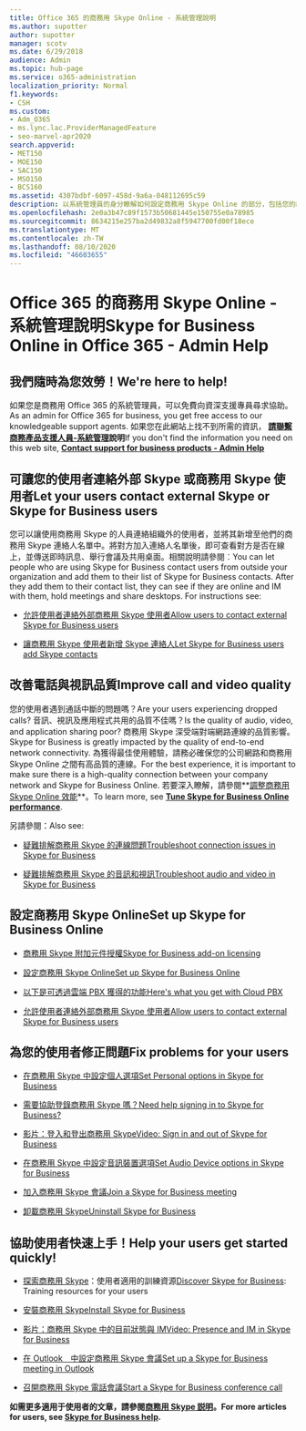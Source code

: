 ```yaml
---
title: Office 365 的商務用 Skype Online - 系統管理說明
ms.author: supotter
author: supotter
manager: scotv
ms.date: 6/29/2018
audience: Admin
ms.topic: hub-page
ms.service: o365-administration
localization_priority: Normal
f1.keywords:
- CSH
ms.custom:
- Adm_O365
- ms.lync.lac.ProviderManagedFeature
- seo-marvel-apr2020
search.appverid:
- MET150
- MOE150
- SAC150
- MSO150
- BCS160
ms.assetid: 4307bdbf-6097-458d-9a6a-048112695c59
description: 以系統管理員的身分瞭解如何設定商務用 Skype Online 的部分，包括您的網路、會議和 IM，以及使用者的外部存取。
ms.openlocfilehash: 2e0a3b47c89f1573b50681445e150755e0a78985
ms.sourcegitcommit: 8634215e257ba2d49832a8f5947700fd00f18ece
ms.translationtype: MT
ms.contentlocale: zh-TW
ms.lasthandoff: 08/10/2020
ms.locfileid: "46603655"
---
```

# <a name="skype-for-business-online-in-office-365---admin-help"></a><span data-ttu-id="1a759-103">Office 365 的商務用 Skype Online - 系統管理說明</span><span class="sxs-lookup"><span data-stu-id="1a759-103">Skype for Business Online in Office 365 - Admin Help</span></span>

## <a name="were-here-to-help"></a><span data-ttu-id="1a759-104">我們隨時為您效勞！</span><span class="sxs-lookup"><span data-stu-id="1a759-104">We're here to help!</span></span>

<span data-ttu-id="1a759-105">如果您是商務用 Office 365 的系統管理員，可以免費向資深支援專員尋求協助。</span><span class="sxs-lookup"><span data-stu-id="1a759-105">As an admin for Office 365 for business, you get free access to our knowledgeable support agents.</span></span> <span data-ttu-id="1a759-106">如果您在此網站上找不到所需的資訊， **[請聯繫商務產品支援人員-系統管理](https://support.office.com/article/32a17ca7-6fa0-4870-8a8d-e25ba4ccfd4b)說明**</span><span class="sxs-lookup"><span data-stu-id="1a759-106">If you don't find the information you need on this web site, **[Contact support for business products - Admin Help](https://support.office.com/article/32a17ca7-6fa0-4870-8a8d-e25ba4ccfd4b)**</span></span>
  
## <a name="let-your-users-contact-external-skype-or-skype-for-business-users"></a><span data-ttu-id="1a759-107">可讓您的使用者連絡外部 Skype 或商務用 Skype 使用者</span><span class="sxs-lookup"><span data-stu-id="1a759-107">Let your users contact external Skype or Skype for Business users</span></span>

<span data-ttu-id="1a759-p102">您可以讓使用商務用 Skype 的人員連絡組織外的使用者，並將其新增至他們的商務用 Skype 連絡人名單中。將對方加入連絡人名單後，即可查看對方是否在線上，並傳送即時訊息、舉行會議及共用桌面。相關說明請參閱︰</span><span class="sxs-lookup"><span data-stu-id="1a759-p102">You can let people who are using Skype for Business contact users from outside your organization and add them to their list of Skype for Business contacts. After they add them to their contact list, they can see if they are online and IM with them, hold meetings and share desktops. For instructions see:</span></span>
  
- [<span data-ttu-id="1a759-111">允許使用者連絡外部商務用 Skype 使用者</span><span class="sxs-lookup"><span data-stu-id="1a759-111">Allow users to contact external Skype for Business users</span></span>](https://support.office.com/article/b414873a-0059-4cd5-aea1-e5d0857dbc94)
    
- [<span data-ttu-id="1a759-112">讓商務用 Skype 使用者新增 Skype 連絡人</span><span class="sxs-lookup"><span data-stu-id="1a759-112">Let Skype for Business users add Skype contacts</span></span>](https://support.office.com/article/08666236-1894-42ae-8846-e49232bbc460)
    
## <a name="improve-call-and-video-quality"></a><span data-ttu-id="1a759-113">改善電話與視訊品質</span><span class="sxs-lookup"><span data-stu-id="1a759-113">Improve call and video quality</span></span>

<span data-ttu-id="1a759-114">您的使用者遇到通話中斷的問題嗎？</span><span class="sxs-lookup"><span data-stu-id="1a759-114">Are your users experiencing dropped calls?</span></span> <span data-ttu-id="1a759-115">音訊、視訊及應用程式共用的品質不佳嗎？</span><span class="sxs-lookup"><span data-stu-id="1a759-115">Is the quality of audio, video, and application sharing poor?</span></span> <span data-ttu-id="1a759-116">商務用 Skype 深受端對端網路連線的品質影響。</span><span class="sxs-lookup"><span data-stu-id="1a759-116">Skype for Business is greatly impacted by the quality of end-to-end network connectivity.</span></span> <span data-ttu-id="1a759-117">為獲得最佳使用體驗，請務必確保您的公司網路和商務用 Skype Online 之間有高品質的連線。</span><span class="sxs-lookup"><span data-stu-id="1a759-117">For the best experience, it is important to make sure there is a high-quality connection between your company network and Skype for Business Online.</span></span> <span data-ttu-id="1a759-118">若要深入瞭解，請參閱**[調整商務用 Skype Online 效能](tune-skype-for-business-online-performance.md)**。</span><span class="sxs-lookup"><span data-stu-id="1a759-118">To learn more, see **[Tune Skype for Business Online performance](tune-skype-for-business-online-performance.md)**.</span></span> 
  
<span data-ttu-id="1a759-119">另請參閱：</span><span class="sxs-lookup"><span data-stu-id="1a759-119">Also see:</span></span>
  
- [<span data-ttu-id="1a759-120">疑難排解商務用 Skype 的連線問題</span><span class="sxs-lookup"><span data-stu-id="1a759-120">Troubleshoot connection issues in Skype for Business</span></span>](https://support.office.com/article/ca302828-783f-425c-bbe2-356348583771)
    
- [<span data-ttu-id="1a759-121">疑難排解商務用 Skype 的音訊和視訊</span><span class="sxs-lookup"><span data-stu-id="1a759-121">Troubleshoot audio and video in Skype for Business</span></span>](https://support.office.com/article/62777bc6-c52b-47ae-84ba-a8905c3b71dc)
    
## <a name="set-up-skype-for-business-online"></a><span data-ttu-id="1a759-122">設定商務用 Skype Online</span><span class="sxs-lookup"><span data-stu-id="1a759-122">Set up Skype for Business Online</span></span>

- [<span data-ttu-id="1a759-123">商務用 Skype 附加元件授權</span><span class="sxs-lookup"><span data-stu-id="1a759-123">Skype for Business add-on licensing</span></span>](https://support.office.com/article/3ed752b1-5983-43f9-bcfd-760619ab40a7)
    
- [<span data-ttu-id="1a759-124">設定商務用 Skype Online</span><span class="sxs-lookup"><span data-stu-id="1a759-124">Set up Skype for Business Online</span></span>](https://support.office.com/article/40296968-e779-4259-980b-c2de1c044c6e)
    
- [<span data-ttu-id="1a759-125">以下是可透過雲端 PBX 獲得的功能</span><span class="sxs-lookup"><span data-stu-id="1a759-125">Here's what you get with Cloud PBX</span></span>](https://support.office.com/article/bc9756d1-8a2f-42c4-98f6-afb17c29231c)
    
- [<span data-ttu-id="1a759-126">允許使用者連絡外部商務用 Skype 使用者</span><span class="sxs-lookup"><span data-stu-id="1a759-126">Allow users to contact external Skype for Business users</span></span>](https://support.office.com/article/b414873a-0059-4cd5-aea1-e5d0857dbc94)
    
## <a name="fix-problems-for-your-users"></a><span data-ttu-id="1a759-127">為您的使用者修正問題</span><span class="sxs-lookup"><span data-stu-id="1a759-127">Fix problems for your users</span></span>

- [<span data-ttu-id="1a759-128">在商務用 Skype 中設定個人選項</span><span class="sxs-lookup"><span data-stu-id="1a759-128">Set Personal options in Skype for Business</span></span>](https://support.office.com/article/68bacc31-71d3-44c3-a4d4-64da78c447aa#bkmk-stop-automatic-startup)
    
- [<span data-ttu-id="1a759-129">需要協助登錄商務用 Skype 嗎？</span><span class="sxs-lookup"><span data-stu-id="1a759-129">Need help signing in to Skype for Business?</span></span>](https://support.office.com/article/448b8ea7-5b33-444a-afd4-175fc9930d05)
    
- [<span data-ttu-id="1a759-130">影片：登入和登出商務用 Skype</span><span class="sxs-lookup"><span data-stu-id="1a759-130">Video: Sign in and out of Skype for Business</span></span>](https://support.office.com/article/8abed4b3-ac48-493e-9d76-0e10140e9451)
    
- [<span data-ttu-id="1a759-131">在商務用 Skype 中設定音訊裝置選項</span><span class="sxs-lookup"><span data-stu-id="1a759-131">Set Audio Device options in Skype for Business</span></span>](https://support.office.com/article/2533d929-9814-4349-8ae4-fca29246e2ff)
    
- [<span data-ttu-id="1a759-132">加入商務用 Skype 會議</span><span class="sxs-lookup"><span data-stu-id="1a759-132">Join a Skype for Business meeting</span></span>](https://support.office.com/article/3862be6d-758a-4064-a016-67c0febf3cd5)
    
- [<span data-ttu-id="1a759-133">卸載商務用 Skype</span><span class="sxs-lookup"><span data-stu-id="1a759-133">Uninstall Skype for Business</span></span>](https://support.office.com/article/28C4A036-7F22-406C-B7F4-87894CBAF902)
    
## <a name="help-your-users-get-started-quickly"></a><span data-ttu-id="1a759-134">協助使用者快速上手！</span><span class="sxs-lookup"><span data-stu-id="1a759-134">Help your users get started quickly!</span></span>

- <span data-ttu-id="1a759-135">[探索商務用 Skype](https://support.office.com/article/8a3491a3-c095-4718-80cf-cbbe4afe4eba)：使用者適用的訓練資源</span><span class="sxs-lookup"><span data-stu-id="1a759-135">[Discover Skype for Business](https://support.office.com/article/8a3491a3-c095-4718-80cf-cbbe4afe4eba): Training resources for your users</span></span> 
    
- [<span data-ttu-id="1a759-136">安裝商務用 Skype</span><span class="sxs-lookup"><span data-stu-id="1a759-136">Install Skype for Business</span></span>](https://support.office.com/article/8a0d4da8-9d58-44f9-9759-5c8f340cb3fb)
    
- [<span data-ttu-id="1a759-137">影片：商務用 Skype 中的目前狀態與 IM</span><span class="sxs-lookup"><span data-stu-id="1a759-137">Video: Presence and IM in Skype for Business</span></span>](https://support.office.com/article/c873b869-4ce0-4375-9bea-5de150eaf081)
    
- [<span data-ttu-id="1a759-138">在 Outlook　中設定商務用 Skype 會議</span><span class="sxs-lookup"><span data-stu-id="1a759-138">Set up a Skype for Business meeting in Outlook</span></span>](https://support.office.com/article/b8305620-d16e-4667-989d-4a977aad6556)
    
- [<span data-ttu-id="1a759-139">召開商務用 Skype 電話會議</span><span class="sxs-lookup"><span data-stu-id="1a759-139">Start a Skype for Business conference call</span></span>](https://support.office.com/article/8dc8ac52-91ac-4db9-8672-11551fdaf997)
    
 <span data-ttu-id="1a759-140">**如需更多適用于使用者的文章，請參閱[商務用 Skype 説明](https://support.office.com/article/4fbe07ce-6b15-4a06-bcf0-baea57890410)。**</span><span class="sxs-lookup"><span data-stu-id="1a759-140">**For more articles for users, see [Skype for Business help](https://support.office.com/article/4fbe07ce-6b15-4a06-bcf0-baea57890410).**</span></span>
  

